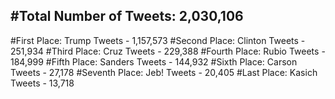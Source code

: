 #Total Number of Tweets: 2,030,106 
---
#First Place: Trump Tweets - 1,157,573
#Second Place: Clinton Tweets - 251,934
#Third Place: Cruz Tweets - 229,388
#Fourth Place: Rubio Tweets - 184,999
#Fifth Place: Sanders Tweets - 144,932
#Sixth Place: Carson Tweets - 27,178
#Seventh Place: Jeb! Tweets - 20,405
#Last Place: Kasich Tweets - 13,718
